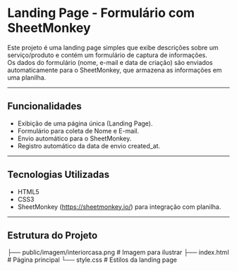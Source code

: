 # Landing Page - Formulário com SheetMonkey

Este projeto é uma landing page simples que exibe descrições sobre um serviço/produto e contém um formulário de captura de informações.  
Os dados do formulário (nome, e-mail e data de criação) são enviados automaticamente para o SheetMonkey, que armazena as informações em uma planilha.

---

## Funcionalidades
- Exibição de uma página única (Landing Page).
- Formulário para coleta de Nome e E-mail.
- Envio automático para o SheetMonkey.
- Registro automático da data de envio created_at.

---

## Tecnologias Utilizadas
- HTML5
- CSS3
- SheetMonkey (https://sheetmonkey.io/) para integração com planilha.

---

## Estrutura do Projeto
├── public/imagem/interiorcasa.png # Imagem para ilustrar
├── index.html # Página principal
└── style.css # Estilos da landing page
